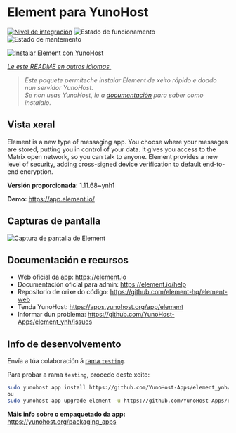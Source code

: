 <!--
NOTA: Este README foi creado automáticamente por <https://github.com/YunoHost/apps/tree/master/tools/readme_generator>
NON debe editarse manualmente.
-->

# Element para YunoHost

[![Nivel de integración](https://dash.yunohost.org/integration/element.svg)](https://dash.yunohost.org/appci/app/element) ![Estado de funcionamento](https://ci-apps.yunohost.org/ci/badges/element.status.svg) ![Estado de mantemento](https://ci-apps.yunohost.org/ci/badges/element.maintain.svg)

[![Instalar Element con YunoHost](https://install-app.yunohost.org/install-with-yunohost.svg)](https://install-app.yunohost.org/?app=element)

*[Le este README en outros idiomas.](./ALL_README.md)*

> *Este paquete permíteche instalar Element de xeito rápido e doado nun servidor YunoHost.*  
> *Se non usas YunoHost, le a [documentación](https://yunohost.org/install) para saber como instalalo.*

## Vista xeral

Element is a new type of messaging app. You choose where your messages are stored, putting you in control of your data. It gives you access to the Matrix open network, so you can talk to anyone. Element provides a new level of security, adding cross-signed device verification to default end-to-end encryption.

**Versión proporcionada:** 1.11.68~ynh1

**Demo:** <https://app.element.io/>

## Capturas de pantalla

![Captura de pantalla de Element](./doc/screenshots/homepage-all-platforms-1_1.png)

## Documentación e recursos

- Web oficial da app: <https://element.io>
- Documentación oficial para admin: <https://element.io/help>
- Repositorio de orixe do código: <https://github.com/element-hq/element-web>
- Tenda YunoHost: <https://apps.yunohost.org/app/element>
- Informar dun problema: <https://github.com/YunoHost-Apps/element_ynh/issues>

## Info de desenvolvemento

Envía a túa colaboración á [rama `testing`](https://github.com/YunoHost-Apps/element_ynh/tree/testing).

Para probar a rama `testing`, procede deste xeito:

```bash
sudo yunohost app install https://github.com/YunoHost-Apps/element_ynh/tree/testing --debug
ou
sudo yunohost app upgrade element -u https://github.com/YunoHost-Apps/element_ynh/tree/testing --debug
```

**Máis info sobre o empaquetado da app:** <https://yunohost.org/packaging_apps>
